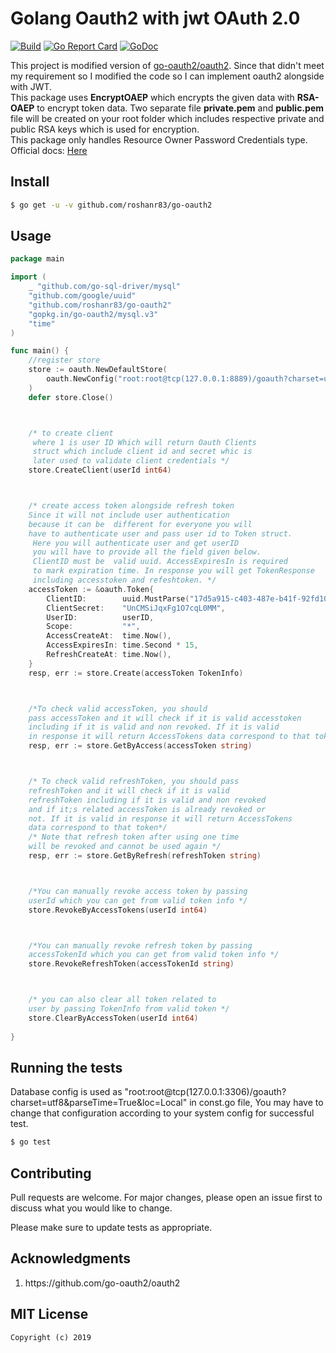# Golang Oauth2 with jwt OAuth 2.0
[![Build][Build-Status-Image]][Build-Status-Url] [![Go Report Card](https://goreportcard.com/badge/github.com/gobeam/goOauth2?branch=master)](https://goreportcard.com/report/github.com/gobeam/goOauth2) [![GoDoc][godoc-image]][godoc-url]

This project is modified version of [go-oauth2/oauth2](https://github.com/go-oauth2/oauth2). Since that didn't meet my requirement so I modified the code so I can implement oauth2 alongside with JWT.
<br>
This package uses <b>EncryptOAEP</b> which encrypts the given data with <b>RSA-OAEP</b> to encrypt token data. Two separate file <b>private.pem</b> and <b>public.pem</b> file will be created on your root folder which includes respective private and public RSA keys which is used for encryption.
<br>
This package only handles Resource Owner Password Credentials type.
<br>
Official docs: [Here](https://godoc.org/github.com/gobeam/goOauth2)

## Install

``` bash
$ go get -u -v github.com/roshanr83/go-oauth2
```

## Usage

``` go
package main

import (
	_ "github.com/go-sql-driver/mysql"
	"github.com/google/uuid"
	"github.com/roshanr83/go-oauth2"
	"gopkg.in/go-oauth2/mysql.v3"
	"time"
)

func main() {
	//register store
	store := oauth.NewDefaultStore(
		oauth.NewConfig("root:root@tcp(127.0.0.1:8889)/goauth?charset=utf8&parseTime=True&loc=Local"),
	)
	defer store.Close()



	/* to create client
	 where 1 is user ID Which will return Oauth Clients
	 struct which include client id and secret whic is
	 later used to validate client credentials */
	store.CreateClient(userId int64)



	/* create access token alongside refresh token
	Since it will not include user authentication
	because it can be  different for everyone you will
	have to authenticate user and pass user id to Token struct.
	 Here you will authenticate user and get userID
	 you will have to provide all the field given below.
	 ClientID must be  valid uuid. AccessExpiresIn is required
	 to mark expiration time. In response you will get TokenResponse
	 including accesstoken and refeshtoken. */
	accessToken := &oauth.Token{
		ClientID:        uuid.MustParse("17d5a915-c403-487e-b41f-92fd1074bd30"),
		ClientSecret:    "UnCMSiJqxFg1O7cqL0MM",
		UserID:          userID,
		Scope:           "*",
		AccessCreateAt:  time.Now(),
		AccessExpiresIn: time.Second * 15,
		RefreshCreateAt: time.Now(),
	}
	resp, err := store.Create(accessToken TokenInfo)



	/*To check valid accessToken, you should
	pass accessToken and it will check if it is valid accesstoken
	including if it is valid and non revoked. If it is valid
	in response it will return AccessTokens data correspond to that token */
	resp, err := store.GetByAccess(accessToken string)



	/* To check valid refreshToken, you should pass
	refreshToken and it will check if it is valid
	refreshToken including if it is valid and non revoked
	and if it;s related accessToken is already revoked or
	not. If it is valid in response it will return AccessTokens
	data correspond to that token*/
	/* Note that refresh token after using one time
	will be revoked and cannot be used again */
	resp, err := store.GetByRefresh(refreshToken string)



	/*You can manually revoke access token by passing
	userId which you can get from valid token info */
	store.RevokeByAccessTokens(userId int64)



	/*You can manually revoke refresh token by passing
	accessTokenId which you can get from valid token info */
	store.RevokeRefreshToken(accessTokenId string)



	/* you can also clear all token related to
	user by passing TokenInfo from valid token */
	store.ClearByAccessToken(userId int64)
	
}


```

## Running the tests
Database config is used as "root:root@tcp(127.0.0.1:3306)/goauth?charset=utf8&parseTime=True&loc=Local" in const.go file, You may have to change that configuration according to your system config for successful test.

``` bash
$ go test
```

## Contributing
Pull requests are welcome. For major changes, please open an issue first to discuss what you would like to change.

Please make sure to update tests as appropriate.


## Acknowledgments
<ol>
<li> https://github.com/go-oauth2/oauth2 </li>
</ol>



## MIT License

```
Copyright (c) 2019
```

[Build-Status-Url]: https://travis-ci.org/gobeam/goOauth2
[Build-Status-Image]: https://travis-ci.org/gobeam/goOauth2.svg?branch=master
[godoc-url]: https://pkg.go.dev/github.com/gobeam/goOauth2?tab=doc
[godoc-image]: https://godoc.org/github.com/gobeam/goOauth2?status.svg
